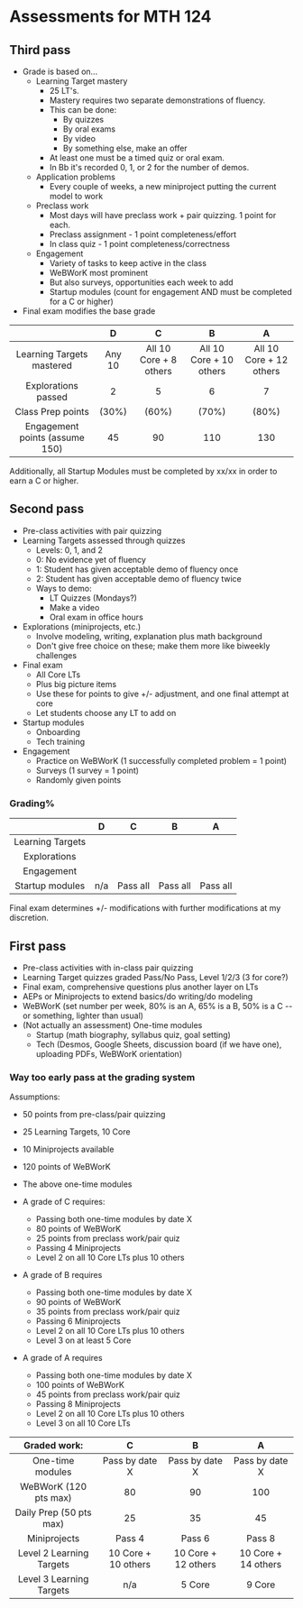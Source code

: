 # Assessments for MTH 124


## Third pass 

- Grade is based on...
  - Learning Target mastery
    - 25 LT's. 
    - Mastery requires two separate demonstrations of fluency. 
    - This can be done: 
      - By quizzes
      - By oral exams
      - By video 
      - By something else, make an offer 
    - At least one must be a timed quiz or oral exam. 
    - In Bb it's recorded 0, 1, or 2 for the number of demos. 
  - Application problems 
    - Every couple of weeks, a new miniproject putting the current model to work 
  - Preclass work 
    - Most days will have preclass work + pair quizzing. 1 point for each. 
    - Preclass assignment - 1 point completeness/effort
    - In class quiz - 1 point completeness/correctness 
  - Engagement 
    - Variety of tasks to keep active in the class
    - WeBWorK most prominent 
    - But also surveys, opportunities each week to add 
    - Startup modules (count for engagement AND must be completed for a C or higher) 
- Final exam modifies the base grade

|  | D | C | B | A | 
| :--: | :--: | :--: | :--: | :--: | 
| Learning Targets mastered | Any 10 | All 10 Core + 8 others | All 10 Core + 10 others  | All 10 Core + 12 others | 
| Explorations passed | 2 | 5 | 6 | 7 | 
| Class Prep points | (30%) | (60%) | (70%) | (80%) | 
| Engagement points (assume 150) | 45 | 90 | 110 | 130 | 

Additionally, all Startup Modules must be completed by xx/xx in order to earn a C or higher. 

## Second pass 

- Pre-class activities with pair quizzing 
- Learning Targets assessed through quizzes 
  - Levels: 0, 1, and 2 
  - 0: No evidence yet of fluency 
  - 1: Student has given acceptable demo of fluency once 
  - 2: Student has given acceptable demo of fluency twice 
  - Ways to demo: 
    - LT Quizzes (Mondays?)
    - Make a video 
    - Oral exam in office hours 
- Explorations (miniprojects, etc.)
  - Involve modeling, writing, explanation plus math background 
  - Don't give free choice on these; make them more like biweekly challenges 
- Final exam 
  - All Core LTs
  - Plus big picture items 
  - Use these for points to give +/- adjustment, and one final attempt at core 
  - Let students choose any LT to add on 
- Startup modules 
  - Onboarding
  - Tech training 
- Engagement 
  - Practice on WeBWorK (1 successfully completed problem = 1 point) 
  - Surveys (1 survey = 1 point) 
  - Randomly given points 

### Grading%

|  | D | C | B | A | 
| :--: | :--: | :--: | :--: | :--: | 
| Learning Targets | 
| Explorations | 
| Engagement | 
| Startup modules | n/a | Pass all | Pass all | Pass all | 

Final exam determines +/- modifications with further modifications at my discretion. 



## First pass


+ Pre-class activities with in-class pair quizzing
+ Learning Target quizzes graded Pass/No Pass, Level 1/2/3 (3 for core?) 
+ Final exam, comprehensive questions plus another layer on LTs 
+ AEPs or Miniprojects to extend basics/do writing/do modeling 
+ WeBWorK (set number per week, 80% is an A, 65% is a B, 50% is a C -- or something, lighter than usual)
+ (Not actually an assessment) One-time modules
  + Startup (math biography, syllabus quiz, goal setting)
  + Tech (Desmos, Google Sheets, discussion board (if we have one), uploading PDFs, WeBWorK orientation)


### Way too early pass at the grading system 

Assumptions: 

+ 50 points from pre-class/pair quizzing 
+ 25 Learning Targets, 10 Core 
+ 10 Miniprojects available 
+ 120 points of WeBWorK
+ The above one-time modules


+ A grade of C requires: 
  + Passing both one-time modules by date X
  + 80 points of WeBWorK
  + 25 points from preclass work/pair quiz 
  + Passing 4 Miniprojects 
  + Level 2 on all 10 Core LTs plus 10 others 
+ A grade of B requires 
  + Passing both one-time modules by date X
  + 90 points of WeBWorK
  + 35 points from preclass work/pair quiz 
  + Passing 6 Miniprojects 
  + Level 2 on all 10 Core LTs plus 10 others 
  + Level 3 on at least 5 Core 
+ A grade of A requires 
  + Passing both one-time modules by date X
  + 100 points of WeBWorK
  + 45 points from preclass work/pair quiz 
  + Passing 8 Miniprojects 
  + Level 2 on all 10 Core LTs plus 10 others 
  + Level 3 on all 10 Core LTs

| Graded work: | C | B | A | 
| :---------: | :--: | :--: | :--: | 
| One-time modules | Pass by date X | Pass by date X | Pass by date X |
| WeBWorK (120 pts max) | 80 | 90 | 100 | 
| Daily Prep (50 pts max) | 25 | 35 | 45 | 
| Miniprojects | Pass 4 | Pass 6 | Pass 8 | 
| Level 2 Learning Targets | 10 Core + 10 others | 10 Core + 12 others | 10 Core + 14 others | 
| Level 3 Learning Targets | n/a | 5 Core | 9 Core |  
